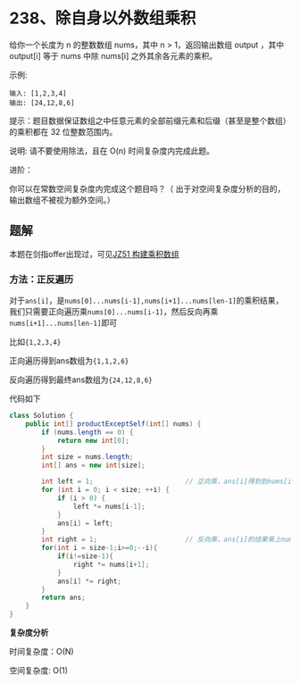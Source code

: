 # 238、除自身以外数组乘积

给你一个长度为 n 的整数数组 nums，其中 n > 1，返回输出数组 output ，其中 output[i] 等于 nums 中除 nums[i] 之外其余各元素的乘积。

示例:

```
输入: [1,2,3,4]
输出: [24,12,8,6]
```


提示：题目数据保证数组之中任意元素的全部前缀元素和后缀（甚至是整个数组）的乘积都在 32 位整数范围内。

说明: 请不要使用除法，且在 O(n) 时间复杂度内完成此题。

进阶：

你可以在常数空间复杂度内完成这个题目吗？（ 出于对空间复杂度分析的目的，输出数组不被视为额外空间。）

## 题解

本题在剑指offer出现过，可见[JZ51 构建乘积数组](practice/必会算法/剑指offer/构建乘积数组.md)



### 方法：正反遍历

对于`ans[i]`，是`nums[0]...nums[i-1],nums[i+1]...nums[len-1]`的乘积结果，我们只需要正向遍历乘`nums[0]...nums[i-1]`，然后反向再乘`nums[i+1]...nums[len-1]`即可

比如`{1,2,3,4}`

正向遍历得到ans数组为`{1,1,2,6}`

反向遍历得到最终ans数组为`{24,12,8,6}`

代码如下

```java
class Solution {
    public int[] productExceptSelf(int[] nums) {
        if (nums.length == 0) {
            return new int[0];
        }
        int size = nums.length;
        int[] ans = new int[size];

        int left = 1;						// 正向乘，ans[i]得到到nums[i-1]的乘积
        for (int i = 0; i < size; ++i) {
            if (i > 0) {
                left *= nums[i-1];
            }
            ans[i] = left;
        }
        int right = 1;						// 反向乘，ans[i]的结果乘上nums[i+1]..nums[size-1]的乘积结果
        for(int i = size-1;i>=0;--i){
            if(i!=size-1){
                right *= nums[i+1];
            }
            ans[i] *= right;
        }
        return ans;
    }
}
```

**复杂度分析**

时间复杂度：O(N)

空间复杂度: O(1)